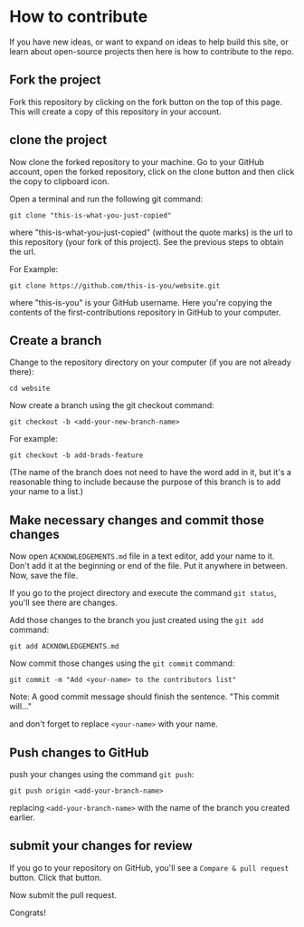 # How to contribute

If you have new ideas, or want to expand on ideas to help build this site, or learn about open-source projects
then here is how to contribute to the repo.

## Fork the project

Fork this repository by clicking on the fork button on the top of this page. This will create a copy of this repository in your account.

## clone the project

Now clone the forked repository to your machine. Go to your GitHub account, open the forked repository, click on the clone button and then click the copy to clipboard icon.

Open a terminal and run the following git command:

```
git clone "this-is-what-you-just-copied"
```

where "this-is-what-you-just-copied" (without the quote marks) is the url to this repository (your fork of this project). See the previous steps to obtain the url.

For Example:

```
git clone https://github.com/this-is-you/website.git
```

where "this-is-you" is your GitHub username. Here you're copying the contents of the first-contributions repository in GitHub to your computer.

## Create a branch

Change to the repository directory on your computer (if you are not already there):

```
cd website
```

Now create a branch using the git checkout command:

```
git checkout -b <add-your-new-branch-name>
```

For example:

```
git checkout -b add-brads-feature
```

(The name of the branch does not need to have the word add in it, but it's a reasonable thing to include because the purpose of this branch is to add your name to a list.)

## Make necessary changes and commit those changes

Now open `ACKNOWLEDGEMENTS.md` file in a text editor, add your name to it. Don't add it at the beginning or end of the file. Put it anywhere in between. Now, save the file.

If you go to the project directory and execute the command `git status`, you'll see there are changes.

Add those changes to the branch you just created using the `git add` command:

```
git add ACKNOWLEDGEMENTS.md
```

Now commit those changes using the `git commit` command:

```
git commit -m "Add <your-name> to the contributors list"
```

Note: A good commit message should finish the sentence.  "This commit will..."

and don't forget to replace `<your-name>` with your name.


## Push changes to GitHub

push your changes using the command `git push`:

```
git push origin <add-your-branch-name>
```

replacing `<add-your-branch-name>` with the name of the branch you created earlier.

## submit your changes for review

If you go to your repository on GitHub, you'll see a `Compare & pull request` button. Click that button.

Now submit the pull request.

Congrats!
